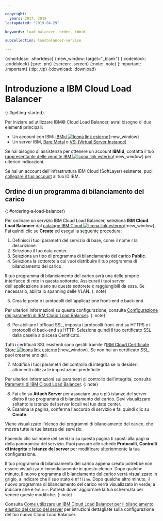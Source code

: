 ```yaml
---

copyright:
  years: 2017, 2018
lastupdated: "2019-04-29"

keywords: load balancer, order, ibmid

subcollection: loadbalancer-service

---
```


{:shortdesc: .shortdesc}
{:new_window: target="_blank"}
{:codeblock: .codeblock}
{:pre: .pre}
{:screen: .screen}
{:note: .note}
{:important: .important}
{:tip: .tip}
{:download: .download}


# Introduzione a IBM Cloud Load Balancer
{: #getting-started}

Per iniziare ad utilizzare IBM© Cloud Load Balancer, avrai bisogno di due elementi principali:

* Un account con IBM: [IBMid ![Icona link esterno](../../icons/launch-glyph.svg "Icona link esterno")](https://www.ibm.com/account/us-en/signup/register.html){:new_window}
* Un server IBM, [Bare Metal](/docs/bare-metal?topic=bare-metal-about) o [VSI (Virtual Server Instance)](/docs/vsi-is?topic=virtual-servers-is-gettingstartedvsigen#gettingstartedvsigen)

Se hai bisogno di assistenza per ottenere un account **IBMid**, contatta il tuo [rappresentante delle vendite IBM ![Icona link esterno](../../icons/launch-glyph.svg "Icona link esterno")](https://www.ibm.com/cloud-computing/bluemix/contact-us){:new_window} per ulteriori indicazioni.

Se hai un account dell'infrastruttura IBM Cloud (SoftLayer) esistente, puoi [collegare il tuo account](/docs/account?topic=account-unifyingaccounts) al tuo ID IBM.

## Ordine di un programma di bilanciamento del carico
{: #ordering-a-load-balancer}

Per ordinare un servizio IBM Cloud Load Balancer, seleziona **IBM Cloud Load Balancer** dal [catalogo IBM Cloud ![Icona link esterno](../../icons/launch-glyph.svg "Icona link esterno")]( https://cloud.ibm.com/catalog/infrastructure/load-balancer-group){:new_window}. Fai quindi clic su **Create** ed esegui la seguente procedura:

1. Definisci i tuoi parametri del servizio di base, come il nome r la descrizione.
2. Seleziona il tuo data center.
3. Seleziona un tipo di programma di bilanciamento del carico **Public**.
4. Seleziona la sottorete a cui vuoi distribuire il tuo programma di bilanciamento del carico.

  Il tuo programma di bilanciamento del carico avrà una delle proprie interfacce di rete in questa sottorete. Assicurati i tuoi server dell'applicazione siano su questa sottorete o raggiungibili da essa. Se necessario, abilita lo spanning delle VLAN.
  {: note}

5. Crea le porte e i protocolli dell'applicazione front-end e back-end.

  Per ulteriori informazioni su questa configurazione, consulta [Configurazione dei parametri di IBM Cloud Load Balancer](/docs/infrastructure/loadbalancer-service?topic=loadbalancer-service-configuring-ibm-cloud-load-balancer-parameters#configuring-ibm-cloud-load-balancer-parameters).
  {: note}

6. Per abilitare l'offload SSL, imposta i protocolli front-end su HTTPS e i protocolli di back-end su HTTP. Seleziona quindi il tuo certificato SSL dalla casella a discesa Certificato.

  Tutti i certificati SSL esistenti sono gestiti tramite l'[IBM Cloud Certificate Store  ![Icona link esterno](../../icons/launch-glyph.svg "Icona link esterno")](https://cloud.ibm.com/classic/security/sslcerts){:new_window}. Se non hai un certificato SSL, puoi crearne uno qui.

7. Modifica i tuoi parametri del controllo di integrità se lo desideri, altrimenti utilizza le impostazioni predefinite.

  Per ulteriori informazioni sui parametri di controllo dell'integrità, consulta [Parametri di IBM Cloud Load Balancer](/docs/infrastructure/loadbalancer-service?topic=loadbalancer-service-configuring-ibm-cloud-load-balancer-parameters#configure-health-checks).
  {: note}

8. Fai clic su **Attach Server** per associare una o più istanze del server dietro il tuo programma di bilanciamento del carico. Devi visualizzare soltanto le istanze del server locali nel tuo data center.
9. Esamina la pagina, conferma l'accordo di servizio e fai quindi clic su **Create**.

Viene visualizzato l'elenco dei programmi di bilanciamento del carico, che mostra tutte le tue istanze del servizio.

Facendo clic sul nome del servizio su questa pagina ti sposti alla pagina della panoramica del servizio. Puoi passare alle schede **Protocolli**, **Controlli di integrità** e **Istanze del server** per modificare ulteriormente la tua configurazione.

Il tuo programma di bilanciamento del carico appena creato potrebbe non essere visualizzato immediatamente in questo elenco. Dopo qualche minuto, il nuovo programma di bilanciamento del carico verrà visualizzato in grigio, a indicare che il suo stato è `Offline`. Dopo qualche altro minuto, il nuovo programma di bilanciamento del carico verrà visualizzato in verde, a indicare che è `Online`. Potresti dover aggiornare la tua schermata per vedere queste modifiche.
{: note}

Consulta [Come utilizzare un IBM Cloud Load Balancer per il bilanciamento elastico del carico del server](/docs/infrastructure/loadbalancer-service?topic=loadbalancer-service-creating-and-using-an-ibm-cloud-load-balancer-for-elastic-server-load-balancing) per istruzioni dettagliate sulla configurazione del tuo nuovo Cloud Load Balancer.
